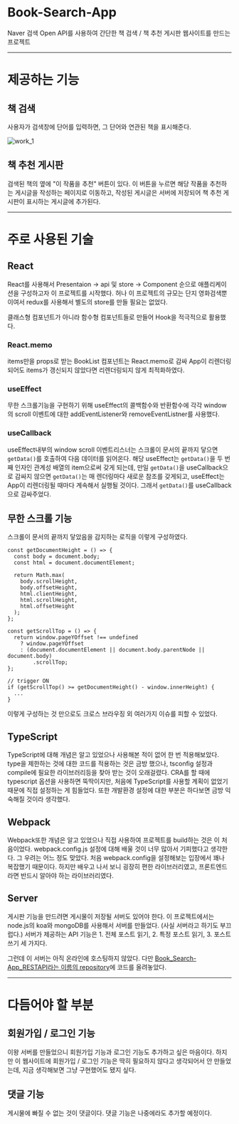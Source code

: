 # Book-Search-App
Naver 검색 Open API를 사용하여 간단한 책 검색 / 책 추천 게시판 웹사이트를 만드는 프로젝트

---

# 제공하는 기능

## 책 검색
사용자가 검색창에 단어를 입력하면, 그 단어와 연관된 책을 표시해준다.

![work_1](https://user-images.githubusercontent.com/57097064/112447050-36437980-8d94-11eb-8135-1ea758e6c593.png)

## 책 추천 게시판
검색된 책의 옆에 "이 작품을 추천" 버튼이 있다. 이 버튼을 누르면 해당 작품을 추천하는 게시글을 작성하는 페이지로 이동하고, 작성된 게시글은 서버에 저장되어 책 추천 게시판이 표시하는 게시글에 추가된다.

---

# 주로 사용된 기술

## React
React를 사용해서 Presentaion -> api 및 store -> Component 순으로 애플리케이션을 구성하고자 이 프로젝트를 시작했다.
허나 이 프로젝트의 규모는 단지 영화검색뿐이여서 redux를 사용해서 별도의 store를 만들 필요는 없었다.

클래스형 컴포넌트가 아니라 함수형 컴포넌트들로 만들어 Hook을 적극적으로 활용했다.

### React.memo
items만을 props로 받는 BookList 컴포넌트는 React.memo로 감싸 App이 리렌더링되어도 items가 갱신되지 않았다면 리렌더링되지 않게 최적화하였다.

### useEffect
무한 스크롤기능을 구현하기 위해 useEffect의 콜백함수와 반환함수에 각각 window의 scroll 이벤트에 대한 addEventListener와 removeEventListner를 사용했다.

### useCallback
useEffect내부의 window scroll 이벤트리스너는 스크롤이 문서의 끝까지 닿으면 `getData()`를 호출하여 다음 데이터를 읽어온다. 해당 useEffect는 `getData()`을 두 번째 인자인 관계성 배열의 item으로써 갖게 되는데, 만일 `getData()`을 useCallback으로 감싸지 않으면 `getData()`는 매 렌더링마다 새로운 참조를 갖게되고, useEffect는 App이 리렌더링될 때마다 계속해서 실행될 것이다.
그래서 `getData()`를 useCallback으로 감싸주었다.

## 무한 스크롤 기능
스크롤이 문서의 끝까지 닿았음을 감지하는 로직을 이렇게 구성하였다.
```
const getDocumentHeight = () => {
  const body = document.body;
  const html = document.documentElement;

  return Math.max(
    body.scrollHeight,
    body.offsetHeight,
    html.clientHeight,
    html.scrollHeight,
    html.offsetHeight
  );
};

const getScrollTop = () => {
  return window.pageYOffset !== undefined
    ? window.pageYOffset
    : (document.documentElement || document.body.parentNode || document.body)
        .scrollTop;
};

// trigger ON
if (getScrollTop() >= getDocumentHeight() - window.innerHeight) {
  ... 
}
```
이렇게 구성하는 것 만으로도 크로스 브라우징 외 여러가지 이슈를 피할 수 있었다.

## TypeScript
TypeScript에 대해 개념은 알고 있었으나 사용해본 적이 없어 한 번 적용해보았다.
type을 제한하는 것에 대한 코드를 적용하는 것은 금방 했으나, tsconfig 설정과 compile에 필요한 라이브러리등을 찾아 받는 것이 오래걸렸다. CRA를 할 때에 typescript 옵션을 사용하면 뚝딱이지만, 처음에 TypeScript를 사용할 계획이 없었기 때문에 직접 설정하는 게 힘들었다.
또한 개발환경 설정에 대한 부분은 하다보면 금방 익숙해질 것이라 생각했다.

## Webpack
Webpack또한 개념은 알고 있었으나 직접 사용하여 프로젝트를 build하는 것은 이 처음이었다. webpack.config.js 설정에 대해 배울 것이 너무 많아서 기피했다고 생각한다.
그 우려는 어느 정도 맞았다. 처음 webpack.config을 설정해보는 입장에서 꽤나 복잡했기 때문이다. 하지만 배우고 나서 보니 굉장히 편한 라이브러리였고, 프론트엔드라면 반드시 알아야 하는 라이브러리였다.

## Server
게시판 기능을 만드려면 게시물이 저장될 서버도 있어야 한다. 이 프로젝트에서는 node.js의 koa와 mongoDB를 사용해서 서버를 만들었다. (사실 서버라고 하기도 부끄럽다.)
서버가 제공하는 API 기능은  1. 전체 포스트 읽기, 2. 특정 포스트 읽기, 3. 포스트 쓰기 세 가지다.

그런데 이 서버는 아직 온라인에 호스팅하지 않았다. 다만 [Book_Search-App_RESTAPI라는 이름의 repository](https://github.com/code-bebop/Book-Search-App_RESTAPI)에 코드를 올려놓았다.

---

# 다듬어야 할 부분

## 회원가입 / 로그인 기능
이왕 서버를 만들었으니 회원가입 기능과 로그인 기능도 추가하고 싶은 마음이다. 하지만 이 웹사이트에 회원가입 / 로그인 기능은 딱히 필요하지 않다고 생각되어서 안 만들었는데, 지금 생각해보면 그냥 구현했어도 됐지 싶다.

## 댓글 기능
게시물에 빠질 수 없는 것이 댓글이다. 댓글 기능은 나중에라도 추가할 예정이다.
